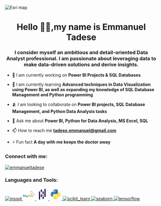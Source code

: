 ![Esri map](https://github.com/Tadeshee/Tadeshee/assets/124716537/e0efc174-36b2-4064-9a57-c80e13acbefb)
<h1 align="center">Hello 👋🤪,my name is Emmanuel Tadese</h1>
<h3 align="center">I consider myself an ambitious and detail-oriented Data Analyst professional. I am passionate about leveraging data to make data-driven solutions and derive insights.</h3>

- 🔭 I am currently working on **Power BI Projects & SQL Databases**

- 🌱 I am currently learning **Advanced techniques in Data Visualization using Power BI, as well as expanding my knowledge of SQL Database Management and Python programming**

- 🫂 I am looking to collaborate on **Power BI projects, SQL Database Management, and Python Data Analysis tasks**

- 💬 Ask me about **Power BI, Python for Data Analysis, MS Excel, SQL**

- 📫 How to reach me **tadese.emmanuel@gmail.com**

- ⚡ Fun fact **A day with me keeps the doctor away**

<h3 align="left">Connect with me:</h3>
<p align="left">
<a href="https://linkedin.com/in/emmanueltadese" target="blank"><img align="center" src="https://raw.githubusercontent.com/rahuldkjain/github-profile-readme-generator/master/src/images/icons/Social/linked-in-alt.svg" alt="emmanueltadese" height="30" width="40" /></a>
</p>

<h3 align="left">Languages and Tools:</h3>
<p align="left"> <a href="https://www.microsoft.com/en-us/sql-server" target="_blank" rel="noreferrer"> <img src="https://www.svgrepo.com/show/303229/microsoft-sql-server-logo.svg" alt="mssql" width="40" height="40"/> </a> <a href="https://www.mysql.com/" target="_blank" rel="noreferrer"> <img src="https://raw.githubusercontent.com/devicons/devicon/master/icons/mysql/mysql-original-wordmark.svg" alt="mysql" width="40" height="40"/> </a> <a href="https://pandas.pydata.org/" target="_blank" rel="noreferrer"> <img src="https://raw.githubusercontent.com/devicons/devicon/2ae2a900d2f041da66e950e4d48052658d850630/icons/pandas/pandas-original.svg" alt="pandas" width="40" height="40"/> </a> <a href="https://www.python.org" target="_blank" rel="noreferrer"> <img src="https://raw.githubusercontent.com/devicons/devicon/master/icons/python/python-original.svg" alt="python" width="40" height="40"/> </a> <a href="https://scikit-learn.org/" target="_blank" rel="noreferrer"> <img src="https://upload.wikimedia.org/wikipedia/commons/0/05/Scikit_learn_logo_small.svg" alt="scikit_learn" width="40" height="40"/> </a> <a href="https://seaborn.pydata.org/" target="_blank" rel="noreferrer"> <img src="https://seaborn.pydata.org/_images/logo-mark-lightbg.svg" alt="seaborn" width="40" height="40"/> </a> <a href="https://www.tensorflow.org" target="_blank" rel="noreferrer"> <img src="https://www.vectorlogo.zone/logos/tensorflow/tensorflow-icon.svg" alt="tensorflow" width="40" height="40"/> </a> </p>
